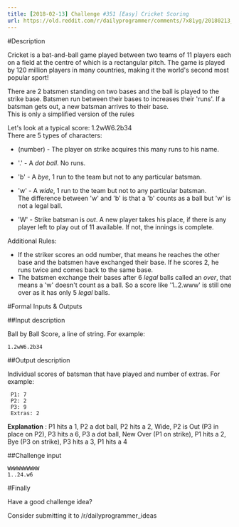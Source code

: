 ```yaml
---
title: [2018-02-13] Challenge #351 [Easy] Cricket Scoring
url: https://old.reddit.com/r/dailyprogrammer/comments/7x81yg/20180213_challenge_351_easy_cricket_scoring/
---
```


#Description

Cricket is a bat-and-ball game played between two teams of 11 players each on a field at the centre of which is a rectangular pitch. The game is played by 120 million players in many countries, making it the world's second most popular sport!  

There are 2 batsmen standing on two bases and the ball is played to the strike base. Batsmen run between their bases to increases their 'runs'. If a batsman gets out, a new batsman arrives to their base.  
This is only a simplified version of the rules  

Let's look at a typical score: 1.2wW6.2b34  
There are 5 types of characters:  

*   (number) - The player on strike acquires this many runs to his name.  
*   '.' - A *dot ball*. No runs.  
*   'b' - A *bye*, 1 run to the team but not to any particular batsman.  
*   'w' - A *wide*, 1 run to the team but not to any particular batsman.  
The difference between 'w' and 'b' is that a 'b' counts as a ball but 'w' is not a legal ball.  

*   'W' - Strike batsman is *out*. A new player takes his place, if there is any player left to play out of 11 available. If not, the innings is complete.  

Additional Rules:  

*   If the striker scores an odd number, that means he reaches the other base and the batsmen have exchanged their base. If he scores 2, he runs twice and comes back to the same base.  
*   The batsmen exchange their bases after 6 *legal* balls called an *over*, that means a 'w' doesn't count as a ball. So a score like '1..2.www' is still one over as it has only 5 *legal* balls.  


#Formal Inputs & Outputs

##Input description

Ball by Ball Score, a line of string. For example:  

    1.2wW6.2b34 

##Output description

Individual scores of batsman that have played and number of extras. For example:

     P1: 7  
     P2: 2  
     P3: 9  
     Extras: 2  

**Explanation** : P1 hits a 1, P2 a dot ball, P2 hits a 2, Wide, P2 is Out (P3 in place on P2), P3 hits a 6, P3 a dot ball, New Over (P1 on strike), P1 hits a 2, Bye (P3 on strike), P3 hits a 3, P1 hits a 4  

##Challenge input 

    WWWWWWWWWW  
    1..24.w6  

#Finally

Have a good challenge idea?

Consider submitting it to /r/dailyprogrammer_ideas